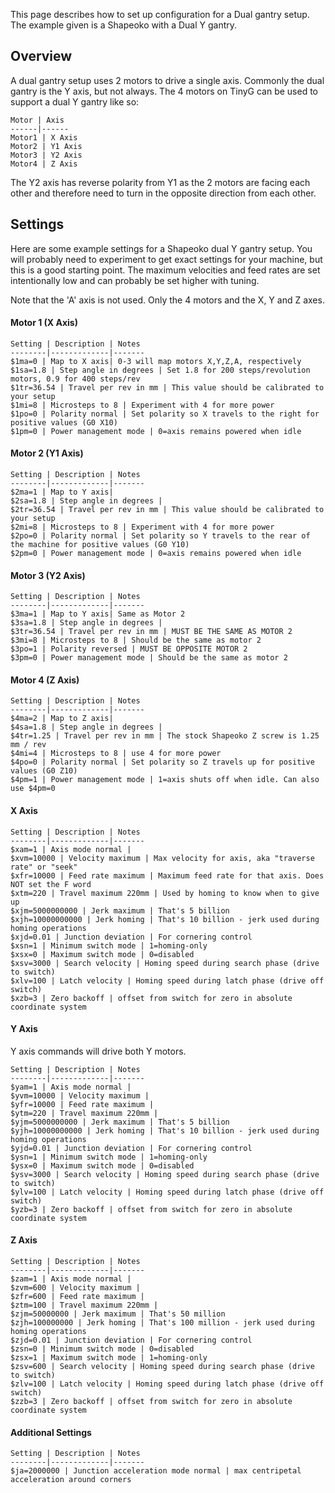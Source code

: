 This page describes how to set up configuration for a Dual gantry setup. The example given is a Shapeoko with a Dual Y gantry.

## Overview
A dual gantry setup uses 2 motors to drive a single axis. Commonly the dual gantry is the Y axis, but not always. The 4 motors on TinyG can be used to support a dual Y gantry like so:
   
	Motor | Axis 
	------|------
	Motor1 | X Axis
	Motor2 | Y1 Axis
	Motor3 | Y2 Axis
	Motor4 | Z Axis

The Y2 axis has reverse polarity from Y1 as the 2 motors are facing each other and therefore need to turn in the opposite direction from each other.

## Settings
Here are some example settings for a Shapeoko dual Y gantry setup. You will probably need to experiment to get exact settings for your machine, but this is a good starting point. The maximum velocities and feed rates are set intentionally low and can probably be set higher with tuning. 

Note that the 'A' axis is not used. Only the 4 motors and the X, Y and Z axes.

#### Motor 1 (X Axis)

	Setting | Description | Notes
	--------|-------------|-------
	$1ma=0 | Map to X axis| 0-3 will map motors X,Y,Z,A, respectively
	$1sa=1.8 | Step angle in degrees | Set 1.8 for 200 steps/revolution motors, 0.9 for 400 steps/rev
	$1tr=36.54 | Travel per rev in mm | This value should be calibrated to your setup
	$1mi=8 | Microsteps to 8 | Experiment with 4 for more power
	$1po=0 | Polarity normal | Set polarity so X travels to the right for positive values (G0 X10)
	$1pm=0 | Power management mode | 0=axis remains powered when idle

#### Motor 2 (Y1 Axis)

	Setting | Description | Notes
	--------|-------------|-------
	$2ma=1 | Map to Y axis| 
	$2sa=1.8 | Step angle in degrees |
	$2tr=36.54 | Travel per rev in mm | This value should be calibrated to your setup
	$2mi=8 | Microsteps to 8 | Experiment with 4 for more power
	$2po=0 | Polarity normal | Set polarity so Y travels to the rear of the machine for positive values (G0 Y10)
	$2pm=0 | Power management mode | 0=axis remains powered when idle

#### Motor 3 (Y2 Axis)

	Setting | Description | Notes
	--------|-------------|-------
	$3ma=1 | Map to Y axis| Same as Motor 2
	$3sa=1.8 | Step angle in degrees |
	$3tr=36.54 | Travel per rev in mm | MUST BE THE SAME AS MOTOR 2
	$3mi=8 | Microsteps to 8 | Should be the same as motor 2
	$3po=1 | Polarity reversed | MUST BE OPPOSITE MOTOR 2
	$3pm=0 | Power management mode | Should be the same as motor 2

#### Motor 4 (Z Axis)

	Setting | Description | Notes
	--------|-------------|-------
	$4ma=2 | Map to Z axis| 
	$4sa=1.8 | Step angle in degrees |
	$4tr=1.25 | Travel per rev in mm | The stock Shapeoko Z screw is 1.25 mm / rev
	$4mi=4 | Microsteps to 8 | use 4 for more power 
	$4po=0 | Polarity normal | Set polarity so Z travels up for positive values (G0 Z10)
	$4pm=1 | Power management mode | 1=axis shuts off when idle. Can also use $4pm=0

#### X Axis

	Setting | Description | Notes
	--------|-------------|-------
	$xam=1 | Axis mode normal |  
	$xvm=10000 | Velocity maximum | Max velocity for axis, aka "traverse rate" or "seek" 
	$xfr=10000 | Feed rate maximum | Maximum feed rate for that axis. Does NOT set the F word
	$xtm=220 | Travel maximum 220mm | Used by homing to know when to give up
	$xjm=5000000000 | Jerk maximum | That's 5 billion
	$xjh=10000000000 | Jerk homing | That's 10 billion - jerk used during homing operations
	$xjd=0.01 | Junction deviation | For cornering control
	$xsn=1 | Minimum switch mode | 1=homing-only
	$xsx=0 | Maximum switch mode | 0=disabled
	$xsv=3000 | Search velocity | Homing speed during search phase (drive to switch)
	$xlv=100 | Latch velocity | Homing speed during latch phase (drive off switch)
	$xzb=3 | Zero backoff | offset from switch for zero in absolute coordinate system

#### Y Axis
Y axis commands will drive both Y motors.

	Setting | Description | Notes
	--------|-------------|-------
	$yam=1 | Axis mode normal |  
	$yvm=10000 | Velocity maximum |
	$yfr=10000 | Feed rate maximum | 
	$ytm=220 | Travel maximum 220mm | 
	$yjm=5000000000 | Jerk maximum | That's 5 billion
	$yjh=10000000000 | Jerk homing | That's 10 billion - jerk used during homing operations
	$yjd=0.01 | Junction deviation | For cornering control
	$ysn=1 | Minimum switch mode | 1=homing-only
	$ysx=0 | Maximum switch mode | 0=disabled
	$ysv=3000 | Search velocity | Homing speed during search phase (drive to switch)
	$ylv=100 | Latch velocity | Homing speed during latch phase (drive off switch)
	$yzb=3 | Zero backoff | offset from switch for zero in absolute coordinate system

#### Z Axis

	Setting | Description | Notes
	--------|-------------|-------
	$zam=1 | Axis mode normal |  
	$zvm=600 | Velocity maximum |
	$zfr=600 | Feed rate maximum | 
	$ztm=100 | Travel maximum 220mm | 
	$zjm=50000000 | Jerk maximum | That's 50 million
	$zjh=100000000 | Jerk homing | That's 100 million - jerk used during homing operations
	$zjd=0.01 | Junction deviation | For cornering control
	$zsn=0 | Minimum switch mode | 0=disabled
	$zsx=1 | Maximum switch mode | 1=homing-only
	$zsv=600 | Search velocity | Homing speed during search phase (drive to switch)
	$zlv=100 | Latch velocity | Homing speed during latch phase (drive off switch)
	$zzb=3 | Zero backoff | offset from switch for zero in absolute coordinate system

#### Additional Settings

	Setting | Description | Notes
	--------|-------------|-------
	$ja=2000000 | Junction acceleration mode normal | max centripetal acceleration around corners
